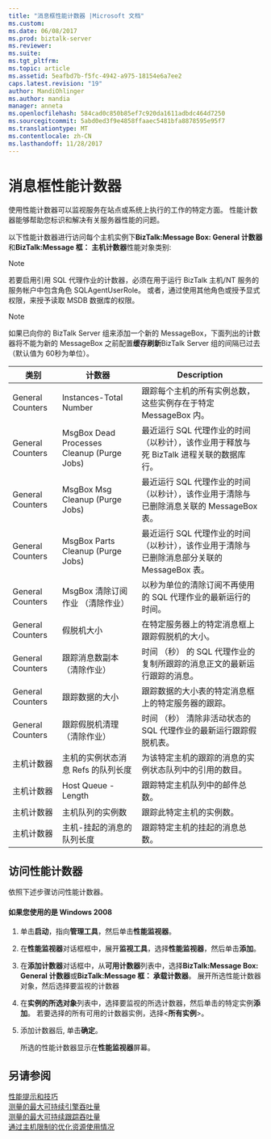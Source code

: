 ```yaml
---
title: "消息框性能计数器 |Microsoft 文档"
ms.custom: 
ms.date: 06/08/2017
ms.prod: biztalk-server
ms.reviewer: 
ms.suite: 
ms.tgt_pltfrm: 
ms.topic: article
ms.assetid: 5eafbd7b-f5fc-4942-a975-18154e6a7ee2
caps.latest.revision: "19"
author: MandiOhlinger
ms.author: mandia
manager: anneta
ms.openlocfilehash: 584cad0c850b85ef7c920da1611adbdc464d7250
ms.sourcegitcommit: 5abd0ed3f9e4858ffaaec5481bfa8878595e95f7
ms.translationtype: MT
ms.contentlocale: zh-CN
ms.lasthandoff: 11/28/2017
---
```

# <a name="message-box-performance-counters"></a>消息框性能计数器
使用性能计数器可以监视服务在站点或系统上执行的工作的特定方面。 性能计数器能够帮助您标识和解决有关服务器性能的问题。  
  
 以下性能计数器进行访问每个主机实例下**BizTalk:Message Box: General 计数器**和**BizTalk:Message 框： 主机计数器**性能对象类别:  
  
> [!NOTE]
>  若要启用引用 SQL 代理作业的计数器，必须在用于运行 BizTalk 主机/NT 服务的服务帐户中包含角色 SQLAgentUserRole。 或者，通过使用其他角色或授予显式权限，来授予读取 MSDB 数据库的权限。  
  
> [!NOTE]
>  如果已向你的 BizTalk Server 组来添加一个新的 MessageBox，下面列出的计数器将不能为新的 MessageBox 之前配置**缓存刷新**BizTalk Server 组的间隔已过去 （默认值为 60秒为单位）。  
  
|类别|计数器|Description|  
|--------------|-------------|-----------------|  
|General Counters|Instances-Total Number|跟踪每个主机的所有实例总数，这些实例存在于特定 MessageBox 内。|  
|General Counters|MsgBox Dead Processes Cleanup (Purge Jobs)|最近运行 SQL 代理作业的时间（以秒计），该作业用于释放与死 BizTalk 进程关联的数据库行。|  
|General Counters|MsgBox Msg Cleanup (Purge Jobs)|最近运行 SQL 代理作业的时间（以秒计），该作业用于清除与已删除消息关联的 MessageBox 表。|  
|General Counters|MsgBox Parts Cleanup (Purge Jobs)|最近运行 SQL 代理作业的时间（以秒计），该作业用于清除与已删除消息部分关联的 MessageBox 表。|  
|General Counters|MsgBox 清除订阅作业 （清除作业）|以秒为单位的清除订阅不再使用的 SQL 代理作业的最新运行的时间。|  
|General Counters|假脱机大小|在特定服务器上的特定消息框上跟踪假脱机的大小。|  
|General Counters|跟踪消息数副本 （清除作业）|时间 （秒） 的 SQL 代理作业的复制所跟踪的消息正文的最新运行跟踪的消息。|  
|General Counters|跟踪数据的大小|跟踪数据的大小表的特定消息框上的特定服务器的跟踪。|  
|General Counters|跟踪假脱机清理 （清除作业）|时间 （秒） 清除非活动状态的 SQL 代理作业的最新运行跟踪假脱机表。|  
|主机计数器|主机的实例状态消息 Refs 的队列长度|为该特定主机的跟踪的消息的实例状态队列中的引用的数目。|  
|主机计数器|Host Queue - Length|跟踪特定主机队列中的邮件总数。|  
|主机计数器|主机队列的实例数|跟踪此特定主机的实例数。|  
|主机计数器|主机-挂起的消息的队列长度|跟踪特定主机的挂起的消息总数。|  
  
## <a name="to-access-performance-counters"></a>访问性能计数器  
 依照下述步骤访问性能计数器。  
  
#### <a name="if-you-are-using-windows-2008"></a>如果您使用的是 Windows 2008  
  
1.  单击**启动**，指向**管理工具**，然后单击**性能监视器**。  
  
2.  在**性能监视器**对话框框中，展开**监视工具**，选择**性能监视器**，然后单击**添加**。  
  
3.  在**添加计数器**对话框中，从**可用计数器**列表中，选择**BizTalk:Message Box: General 计数器**或**BizTalk:Message 框： 承载计数器**。 展开所选性能计数器对象，然后选择要监视的计数器  
  
4.  在**实例的所选对象**列表中，选择要监视的所选计数器，然后单击的特定实例**添加**。  若要选择的所有可用的计数器实例，选择\<**所有实例**\>。  
  
5.  添加计数器后, 单击**确定**。  
  
     所选的性能计数器显示在**性能监视器**屏幕。  
  
## <a name="see-also"></a>另请参阅  
 [性能提示和技巧](../core/performance-tips-and-tricks.md)   
 [测量的最大可持续引擎吞吐量](../core/measuring-maximum-sustainable-engine-throughput.md)   
 [测量的最大可持续跟踪吞吐量](../core/measuring-maximum-sustainable-tracking-throughput.md)   
 [通过主机限制的优化资源使用情况](../core/optimizing-resource-usage-through-host-throttling.md)
